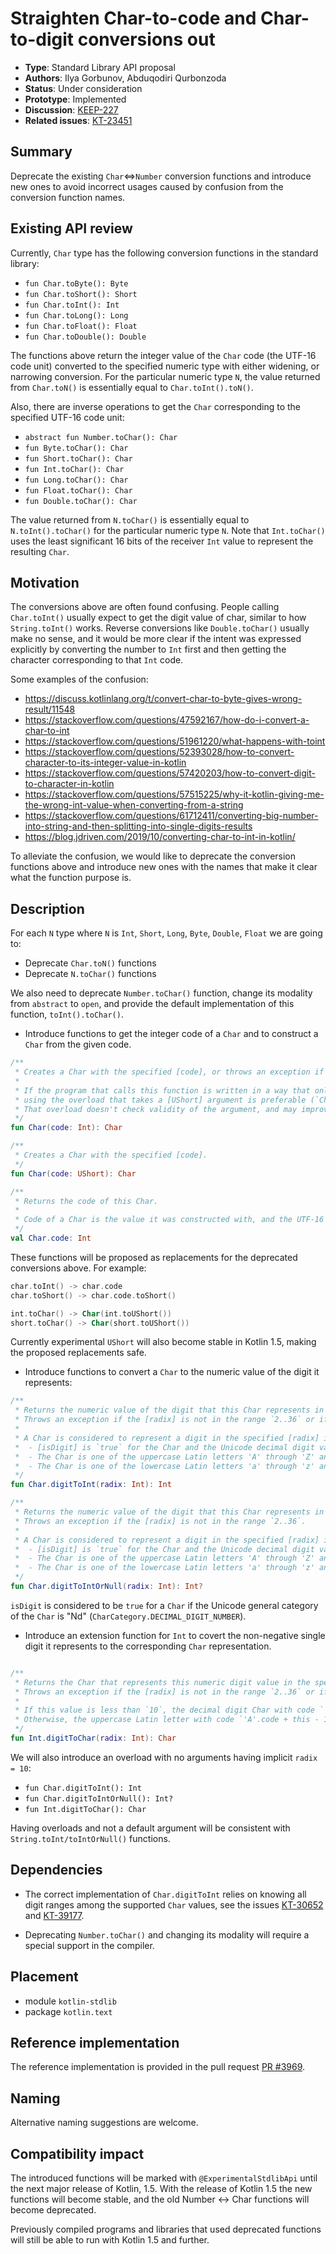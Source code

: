 # Straighten Char-to-code and Char-to-digit conversions out

* **Type**: Standard Library API proposal
* **Authors**: Ilya Gorbunov, Abduqodiri Qurbonzoda
* **Status**: Under consideration
* **Prototype**: Implemented
* **Discussion**: [KEEP-227](https://github.com/Kotlin/KEEP/issues/227)
* **Related issues**: [KT-23451](https://youtrack.jetbrains.com/issue/KT-23451)


## Summary

Deprecate the existing `Char`<=>`Number` conversion functions and introduce new ones to avoid incorrect usages caused
by confusion from the conversion function names.

## Existing API review

Currently, `Char` type has the following conversion functions in the standard library: 

* `fun Char.toByte(): Byte`
* `fun Char.toShort(): Short`
* `fun Char.toInt(): Int`
* `fun Char.toLong(): Long`
* `fun Char.toFloat(): Float`
* `fun Char.toDouble(): Double`

The functions above return the integer value of the `Char` code (the UTF-16 code unit) converted to the specified 
numeric type with either widening, or narrowing conversion.
For the particular numeric type `N`, the value returned from `Char.toN()` is essentially equal to `Char.toInt().toN()`.

Also, there are inverse operations to get the `Char` corresponding to the specified UTF-16 code unit:
* `abstract fun Number.toChar(): Char`
* `fun Byte.toChar(): Char`
* `fun Short.toChar(): Char`
* `fun Int.toChar(): Char`
* `fun Long.toChar(): Char`
* `fun Float.toChar(): Char`
* `fun Double.toChar(): Char`

The value returned from `N.toChar()` is essentially equal to `N.toInt().toChar()` for the particular numeric type `N`.
Note that `Int.toChar()` uses the least significant 16 bits of the receiver `Int` value to represent the resulting `Char`. 

## Motivation

The conversions above are often found confusing. People calling `Char.toInt()` usually expect to get the digit value of char, 
similar to how `String.toInt()` works. Reverse conversions like `Double.toChar()` usually make no sense, 
and it would be more clear if the intent was expressed explicitly by converting the number to `Int` first 
and then getting the character corresponding to that `Int` code.

Some examples of the confusion:

* https://discuss.kotlinlang.org/t/convert-char-to-byte-gives-wrong-result/11548
* https://stackoverflow.com/questions/47592167/how-do-i-convert-a-char-to-int
* https://stackoverflow.com/questions/51961220/what-happens-with-toint
* https://stackoverflow.com/questions/52393028/how-to-convert-character-to-its-integer-value-in-kotlin
* https://stackoverflow.com/questions/57420203/how-to-convert-digit-to-character-in-kotlin
* https://stackoverflow.com/questions/57515225/why-it-kotlin-giving-me-the-wrong-int-value-when-converting-from-a-string
* https://stackoverflow.com/questions/61712411/converting-big-number-into-string-and-then-splitting-into-single-digits-results
* https://blog.jdriven.com/2019/10/converting-char-to-int-in-kotlin/

To alleviate the confusion, we would like to deprecate the conversion functions above 
and introduce new ones with the names that make it clear what the function purpose is. 

## Description

For each `N` type where `N` is `Int`, `Short`, `Long`, `Byte`, `Double`, `Float`
we are going to:

* Deprecate `Char.toN()` functions
* Deprecate `N.toChar()` functions
  
We also need to deprecate `Number.toChar()` function, change its modality from `abstract` to `open`, and provide 
the default implementation of this function, `toInt().toChar()`.

* Introduce functions to get the integer code of a `Char` and to construct a `Char` from the given code.

```kotlin
/**
 * Creates a Char with the specified [code], or throws an exception if the [code] is out of `Char.MIN_VALUE.code..Char.MAX_VALUE.code`.
 * 
 * If the program that calls this function is written in a way that only valid [code] is passed as the argument,
 * using the overload that takes a [UShort] argument is preferable (`Char(intValue.toUShort())`).
 * That overload doesn't check validity of the argument, and may improve program performance when the function is called routinely inside a loop.
 */
fun Char(code: Int): Char

/**
 * Creates a Char with the specified [code].
 */
fun Char(code: UShort): Char

/**
 * Returns the code of this Char.
 *
 * Code of a Char is the value it was constructed with, and the UTF-16 code unit corresponding to this Char.
 */
val Char.code: Int
```
These functions will be proposed as replacements for the deprecated conversions above.
For example: 
```kotlin
char.toInt() -> char.code
char.toShort() -> char.code.toShort()

int.toChar() -> Char(int.toUShort())
short.toChar() -> Char(short.toUShort()) 
```
Currently experimental `UShort` will also become stable in Kotlin 1.5, making the proposed replacements safe.

- Introduce functions to convert a `Char` to the numeric value of the digit it represents:

```kotlin
/**
 * Returns the numeric value of the digit that this Char represents in the specified [radix].
 * Throws an exception if the [radix] is not in the range `2..36` or if this Char is not a valid digit in the specified [radix].
 *
 * A Char is considered to represent a digit in the specified [radix] if at least one of the following is true:
 *  - [isDigit] is `true` for the Char and the Unicode decimal digit value of the character is less than the specified [radix]. In this case the decimal digit value is returned.
 *  - The Char is one of the uppercase Latin letters 'A' through 'Z' and its [code] is less than `radix + 'A'.code - 10`. In this case, `this.code - 'A'.code + 10` is returned.
 *  - The Char is one of the lowercase Latin letters 'a' through 'z' and its [code] is less than `radix + 'a'.code - 10`. In this case, `this.code - 'a'.code + 10` is returned.
 */
fun Char.digitToInt(radix: Int): Int

/**
 * Returns the numeric value of the digit that this Char represents in the specified [radix], or `null` if this Char is not a valid digit in the specified [radix].
 * Throws an exception if the [radix] is not in the range `2..36`.
 *
 * A Char is considered to represent a digit in the specified [radix] if at least one of the following is true:
 *  - [isDigit] is `true` for the Char and the Unicode decimal digit value of the character is less than the specified [radix]. In this case the decimal digit value is returned.
 *  - The Char is one of the uppercase Latin letters 'A' through 'Z' and its [code] is less than `radix + 'A'.code - 10`. In this case, `this.code - 'A'.code + 10` is returned.
 *  - The Char is one of the lowercase Latin letters 'a' through 'z' and its [code] is less than `radix + 'a'.code - 10`. In this case, `this.code - 'a'.code + 10` is returned.
 */
fun Char.digitToIntOrNull(radix: Int): Int?
```

`isDigit` is considered to be `true` for a `Char` if the Unicode general category of the `Char` is "Nd" (`CharCategory.DECIMAL_DIGIT_NUMBER`).

- Introduce an extension function for `Int` to covert the non-negative single digit it represents
to the corresponding `Char` representation.

```kotlin

/**
 * Returns the Char that represents this numeric digit value in the specified [radix].
 * Throws an exception if the [radix] is not in the range `2..36` or if this value is not less than the specified [radix].
 *
 * If this value is less than `10`, the decimal digit Char with code `'0'.code + this` is returned.
 * Otherwise, the uppercase Latin letter with code `'A'.code + this - 10` is returned.
 */
fun Int.digitToChar(radix: Int): Char
```

We will also introduce an overload with no arguments having implicit `radix = 10`:
- `fun Char.digitToInt(): Int`
- `fun Char.digitToIntOrNull(): Int?`
- `fun Int.digitToChar(): Char`

Having overloads and not a default argument will be consistent with `String.toInt/toIntOrNull()` functions.

## Dependencies

- The correct implementation of `Char.digitToInt` relies on knowing all digit ranges among the supported
`Char` values, see the issues [KT-30652](https://youtrack.jetbrains.com/issue/KT-30652) and [KT-39177](https://youtrack.jetbrains.com/issue/KT-39177).

- Deprecating `Number.toChar()` and changing its modality will require a special support in the compiler.

## Placement

- module `kotlin-stdlib`
- package `kotlin.text`

## Reference implementation

The reference implementation is provided in the pull request [PR #3969](https://github.com/JetBrains/kotlin/pull/3969).

## Naming

Alternative naming suggestions are welcome.

## Compatibility impact

The introduced functions will be marked with `@ExperimentalStdlibApi` until the next major release of Kotlin, 1.5.
With the release of Kotlin 1.5 the new functions will become stable, and the old Number <-> Char functions will become deprecated.

Previously compiled programs and libraries that used deprecated functions will still be able to run with Kotlin 1.5 and further.
